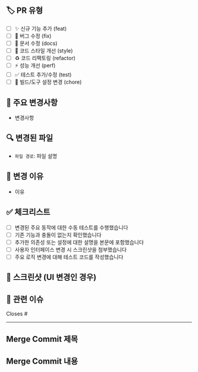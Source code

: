 ## 🏷️ PR 유형

<!-- 해당하는 유형을 선택해주세요 -->

- [ ] ✨ 신규 기능 추가 (feat)
- [ ] 🐛 버그 수정 (fix)
- [ ] 📝 문서 수정 (docs)
- [ ] 🎨 코드 스타일 개선 (style)
- [ ] ♻️ 코드 리팩토링 (refactor)
- [ ] ⚡ 성능 개선 (perf)
- [ ] ✅ 테스트 추가/수정 (test)
- [ ] 🔧 빌드/도구 설정 변경 (chore)

## 📝 주요 변경사항

<!-- 주요 기능 변경사항만 작성해주세요. 코드 스타일 변경은 생략 가능합니다. -->

- 변경사항

## 🔍 변경된 파일

<!-- 주요 변경 파일들을 나열해주세요. -->

- `파일 경로`: 파일 설명

## 🎯 변경 이유

<!-- 왜 이 변경이 필요한지 설명해주세요. -->

- 이유

## ✅ 체크리스트

<!-- 아래 항목들은 예시입니다. PR 내용에 따라 필요한 항목만 작성하고 불필요한 항목은 제거해주세요. -->

- [ ] 변경된 주요 동작에 대한 수동 테스트를 수행했습니다
- [ ] 기존 기능과 충돌이 없는지 확인했습니다
- [ ] 추가한 의존성 또는 설정에 대한 설명을 본문에 포함했습니다
- [ ] 사용자 인터페이스 변경 시 스크린샷을 첨부했습니다
- [ ] 주요 로직 변경에 대해 테스트 코드를 작성했습니다

## 📸 스크린샷 (UI 변경인 경우)

<!-- UI 변경사항이 있다면 스크린샷을 첨부해주세요. -->

## 🔗 관련 이슈

<!-- 관련된 이슈가 있다면 링크해주세요. 없다면 "없음"으로 작성해주세요. -->

Closes #

<!-- 관련된 이슈가 없다면 삭제해주세요. -->

---

## Merge Commit 제목

<!-- PR 제목과 동일하지만 "(수정중)" 부분을 제거하여 작성해주세요. 예: "feat: PR 자동 설명 생성 기능 구현" -->

## Merge Commit 내용

<!-- PR 본문의 핵심 내용을 요약하여 리스트 형식으로 작성해주세요. 예:
- PR 자동 설명 생성 기능 구현
- OpenAI API를 활용한 템플릿 기반 PR 내용 생성
- GitHub Actions와 연동하여 자동화 -->
